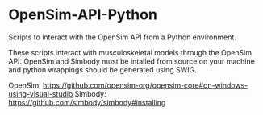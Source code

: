 # OpenSim-API-Python
Scripts to interact with the OpenSim API from a Python environment.

These scripts interact with musculoskeletal models through the OpenSim API.
OpenSim and Simbody must be intalled from source on your machine and python wrappings should
be generated using SWIG.

OpenSim: https://github.com/opensim-org/opensim-core#on-windows-using-visual-studio
Simbody: https://github.com/simbody/simbody#installing
